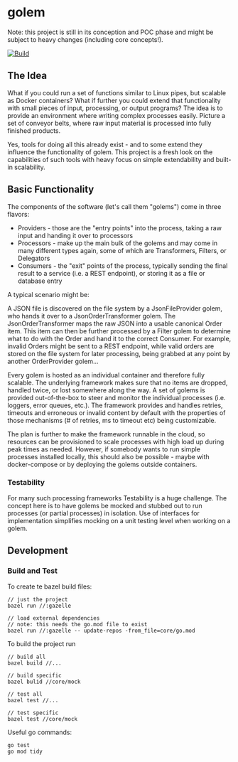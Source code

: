 # golem

Note: this project is still in its conception and POC phase and might be subject to heavy changes (including core concepts!).

[![Build](https://github.com/sekkycodes/golem/actions/workflows/go.yml/badge.svg)](https://github.com/sekkycodes/golem/actions/workflows/go.yml)

## The Idea

What if you could run a set of functions similar to Linux pipes, but scalable as Docker containers?
What if further you could extend that functionality with small pieces of input, processing, or output programs?
The idea is to provide an environment where writing complex processes easily.
Picture a set of conveyor belts, where raw input material is processed into fully finished products.

Yes, tools for doing all this already exist - and to some extend they influence the functionality of golem.
This project is a fresh look on the capabilities of such tools with heavy focus on simple extendability and built-in scalability.

## Basic Functionality

The components of the software (let's call them "golems") come in three flavors:
* Providers - those are the "entry points" into the process, taking a raw input and handing it over to processors 
* Processors - make up the main bulk of the golems and may come in many different types again, some of which are Transformers, Filters, or Delegators
* Consumers - the "exit" points of the process, typically sending the final result to a service (i.e. a REST endpoint), or storing it as a file or database entry

A typical scenario might be:

A JSON file is discovered on the file system by a JsonFileProvider golem, who hands it over to a JsonOrderTransformer golem. The JsonOrderTransformer maps the raw JSON into a usable canonical Order item. This item can then be further processed by a Filter golem to determine what to do with the Order and hand it to the correct Consumer. For example, invalid Orders might be sent to a REST endpoint, while valid orders are stored on the file system for later processing, being grabbed at any point by another OrderProvider golem...

Every golem is hosted as an individual container and therefore fully scalable. The underlying framework makes sure that no items are dropped, handled twice, or lost somewhere along the way. A set of golems is provided out-of-the-box to steer and monitor the individual processes (i.e. loggers, error queues, etc.).
The framework provides and handles retries, timeouts and erroneous or invalid content by default with the properties of those mechanisms (# of retries, ms to timeout etc) being customizable.

The plan is further to make the framework runnable in the cloud, so resources can be provisioned to scale processes with high load up during peak times as needed. However, if somebody wants to run simple processes installed locally, this should also be possible - maybe with docker-compose or by deploying the golems outside containers.

### Testability

For many such processing frameworks Testability is a huge challenge. The concept here is to have golems be mocked and stubbed out to run processes (or partial processes) in isolation. Use of interfaces for implementation simplifies mocking on a unit testing level when working on a golem.

## Development

### Build and Test

To create te bazel build files:

    // just the project
    bazel run //:gazelle

    // load external dependencies
    // note: this needs the go.mod file to exist
    bazel run //:gazelle -- update-repos -from_file=core/go.mod

To build the project run

    // build all
    bazel build //...

    // build specific
    bazel bulid //core/mock

    // test all
    bazel test //...

    // test specific
    bazel test //core/mock

Useful go commands:

    go test
    go mod tidy
